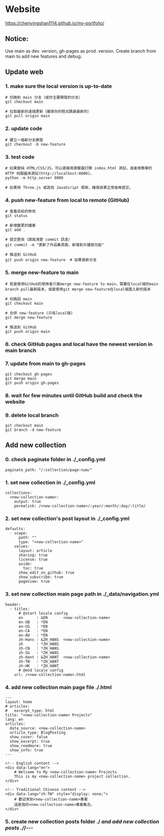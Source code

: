# Website
https://chenyingshan1114.github.io/my-portfolio/

## Notice:
Use main as dev. version, gh-pages as prod. version. Create branch from main to add new features and debug.

## Update web
### 1. make sure the local version is up-to-date
    # 切換到 main 分支（或你主要開發的分支）
    git checkout main

    # 拉取最新的遠端更新（確保你的程式碼是最新的）
    git pull origin main

### 2. update code
    # 建立一個新分支開發
    git checkout -b new-feature

### 3. test code
    # 如果是純 HTML/CSS/JS，可以直接用瀏覽器打開 index.html 測試，或者用簡單的 HTTP 伺服器來測試(http://localhost:8000)。
    python -m http.server 8000

    # 如果用 Three.js 或其他 JavaScript 框架，確保效果正常後再提交。

### 4. push new-feature from local to remote (GitHub)
    # 查看目前的修改
    git status

    # 新增變更的檔案
    git add .

    # 提交更改（請寫清楚 commit 訊息）
    git commit -m "更新了作品集頁面，新增影片播放功能"

    # 推送到 GitHub
    git push origin new-feature  # 如果是新分支

### 5. merge new-feature to main
    # 若是使用GitHub的使用者介面merge new-feature to main，需要在local端的main branch pull最新版本，或是使用git merge new-feature在local端匯入新的版本

    # 切換回 main
    git checkout main

    # 合併 new-feature (只有local端)
    git merge new-feature

    # 推送到 GitHub 
    git push origin main

### 6. check GitHub pages and local have the newest version in main branch

### 7. update from main to gh-pages
    git checkout gh-pages
    git merge main
    git push origin gh-pages

### 8. wait for few minutes until GitHub build and check the website

### 9. delete local branch
    git checkout main
    git branch -d new-feature

## Add new collection
### 0. check paginate folder in ./_config.yml
    paginate_path: "/:collection/page:num/"

### 1. set new collection in ./_config.yml
    collections:
      <new-collection-name>:
        output: true
        permalink: /<new-collection-name>/:year/:month/:day/:title/

### 2. set new collection's post layout in ./_config.yml
    defaults:
      - scope:
          path: ""
          type: "<new-collection-name>"
        values:
          layout: article
          sharing: true
          license: true
          aside:
            toc: true
          show_edit_on_github: true
          show_subscribe: true
          pageview: true

### 3. set new collection main page path in ./_data/navigation.yml
    header:
      - titles:
          # @start locale config
          en      : &EN       <new-collection-name>
          en-GB   : *EN
          en-US   : *EN
          en-CA   : *EN
          en-AU   : *EN
          zh-Hans : &ZH_HANS  <new-collection-name>
          zh      : *ZH_HANS
          zh-CN   : *ZH_HANS
          zh-SG   : *ZH_HANS
          zh-Hant : &ZH_HANT  <new-collection-name>
          zh-TW   : *ZH_HANT
          zh-HK   : *ZH_HANT
          # @end locale config
        url: /<new-collection-name>.html

### 4. add new collection main page file ./<new-collection-name>.html

    ---
    layout: home
    # articles:
    #   excerpt_type: html
    title: "<new-collection-name> Projects"
    lang: en
    articles:
      data_source: <new-collection-name>
      article_type: BlogPosting
      show_cover: false
      show_excerpt: true
      show_readmore: true
      show_info: true
    ---

    <!-- English content -->
    <div data-lang="en">
        # Welcome to My <new-collection-name> Projects
        This is my <new-collection-name> project collection.
    </div>

    <!-- Traditional Chinese content -->
    <div data-lang="zh-TW" style="display: none;">
        # 歡迎來到<new-collection-name>專案
        這是我的<new-collection-name>專案集合。
    </div>

### 5. create new collection posts folder ./_<new-collection-name> and add new collection posts ./_<new-collection-name>/<year>-<month>-<day>-<title>.md
    ---
    title: prac 1
    tags: practice
    date: 2024-03-01
    ---
    <div data-lang="en">
    prac 1
    </div>

    <div data-lang="zh-TW" style="display: none;">
    練習1！！
    </div>

### 6. set <new-collection-name> post's tag in ./archive.html
    ...
    {%- assign all_posts = site.posts | concat: site.<new-collection-name> | sort: 'date' | reverse -%}
    ...
    {%- comment -%} Get tags from <new-collection-name> posts {%- endcomment -%}
    {%- for post in site.<new-collection-name> -%}
      {%- for tag in post.tags -%}
      {%- unless all_tags contains tag -%}
        {%- assign all_tags = all_tags | push: tag -%}
        {%- assign posts_with_tag = site.<new-collection-name> | where: "tags", tag -%}
        {%- assign tag_posts = tag_posts | push: posts_with_tag -%}
      {%- endunless -%}
      {%- endfor -%}
    {%- endfor -%}
    ...


